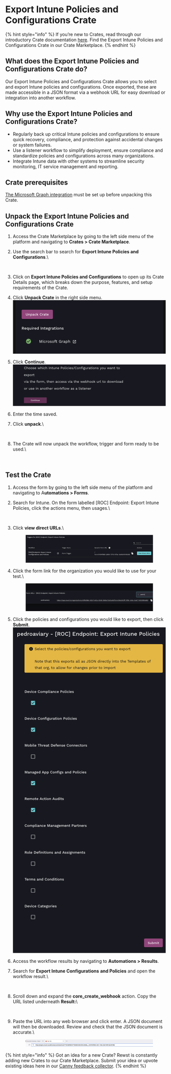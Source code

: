 # Export Intune Policies and Configurations Crate

{% hint style="info" %}
If you’re new to Crates, read through our introductory Crate documentation [here](https://docs.rewst.help/prebuilt-automations/crates). Find the Export Intune Policies and Configurations Crate in our Crate Marketplace.
{% endhint %}

## What does the Export Intune Policies and Configurations Crate do?

Our Export Intune Policies and Configurations Crate allows you to select and export Intune policies and configurations. Once exported, these are made accessible in a JSON format via a webhook URL for easy download or integration into another workflow.

## Why use the Export Intune Policies and Configurations Crate?

* Regularly back up critical Intune policies and configurations to ensure quick recovery, compliance, and protection against accidental changes or system failures.
* Use a listener workflow to simplify deployment, ensure compliance and standardize policies and configurations across many organizations.
* Integrate Intune data with other systems to streamline security monitoring, IT service management and reporting.

## Crate prerequisites

[The Microsoft Graph integration](https://docs.rewst.help/documentation/integrations/cloud/microsoft-cloud-integration-bundle/microsoft-graph/microsoft-graph-integration-setup) must be set up before unpacking this Crate.

## Unpack the Export Intune Policies and Configurations Crate

1. Access the Crate Marketplace by going to the left side menu of the platform and navigating to **Crates > Crate Marketplace**.
2.  Use the search bar to search for **Export Intune Policies and Configurations**.\


    <figure><img src="../../.gitbook/assets/Screenshot 2025-02-12 at 3.23.32 PM.png" alt=""><figcaption></figcaption></figure>
3. Click on **Export Intune Policies and Configurations** to open up its Crate Details page, which breaks down the purpose, features, and setup requirements of the Crate.
4. Click **Unpack Crate** in the right side menu.\
   ![](<../../.gitbook/assets/image (4) (1).png>)
5. Click **Continue**.\
   ![](<../../.gitbook/assets/image (5) (1).png>)
6. Enter the time saved.
7.  Click **unpack**.\


    <figure><img src="../../.gitbook/assets/Screenshot 2025-02-12 at 3.53.31 PM.png" alt=""><figcaption></figcaption></figure>
8.  The Crate will now unpack the workflow, trigger and form ready to be used.\


    <figure><img src="../../.gitbook/assets/Screenshot 2025-02-12 at 3.56.08 PM.png" alt=""><figcaption></figcaption></figure>

## Test the Crate

1. Access the form by going to the left side menu of the platform and navigating to A**utomations > Forms**.
2.  Search for Intune. On the form labelled \[ROC] Endpoint: Export Intune Policies, click the actions menu, then usages.\


    <figure><img src="../../.gitbook/assets/Screenshot 2025-02-12 at 4.09.22 PM.png" alt=""><figcaption></figcaption></figure>
3.  Click **view direct URLs**.\


    <figure><img src="../../.gitbook/assets/image (6) (1).png" alt=""><figcaption></figcaption></figure>
4.  Click the form link for the organization you would like to use for your test.\


    <figure><img src="../../.gitbook/assets/image (7) (1).png" alt=""><figcaption></figcaption></figure>
5. Click the policies and configurations you would like to export, then click **Submit**.\
   ![](<../../.gitbook/assets/image (8) (1).png>)
6. Access the workflow results by navigating to **Automations > Results**.
7.  Search for **Export Intune Configurations** **and Policies** and open the workflow result.\


    <figure><img src="../../.gitbook/assets/Screenshot 2025-02-12 at 4.26.46 PM.png" alt=""><figcaption></figcaption></figure>
8.  Scroll down and expand the **core\_create\_webhook** action. Copy the URL listed underneath **Result:**\


    <figure><img src="../../.gitbook/assets/Screenshot 2025-02-12 at 4.28.07 PM.png" alt=""><figcaption></figcaption></figure>
9.  Paste the URL into any web browser and click enter. A JSON document will then be downloaded. Review and check that the JSON document is accurate.\


    <figure><img src="../../.gitbook/assets/image (9) (1).png" alt=""><figcaption></figcaption></figure>

{% hint style="info" %}
Got an idea for a new Crate? Rewst is constantly adding new Crates to our Crate Marketplace. Submit your idea or upvote existing ideas here in our [Canny feedback collector](https://rewst.canny.io/crates).
{% endhint %}

